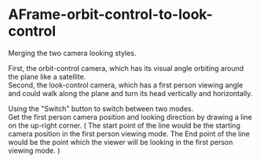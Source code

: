 # AFrame-orbit-control-to-look-control
Merging the two camera looking styles.

First, the orbit-control camera, which has its visual angle orbiting around the plane like a satellite. <br>
Second, the look-control camera, which has a first person viewing angle and could walk along the plane and turn its head vertically and horizontally.

Using the "Switch" button to switch between two modes. <br>
Get the first person camera position and looking direction by drawing a line on the up-right corner.
( The start point of the line would be the starting camera position in the first person viewing mode.
The End point of the line would be the point which the viewer will be looking in the first person viewing mode. )
